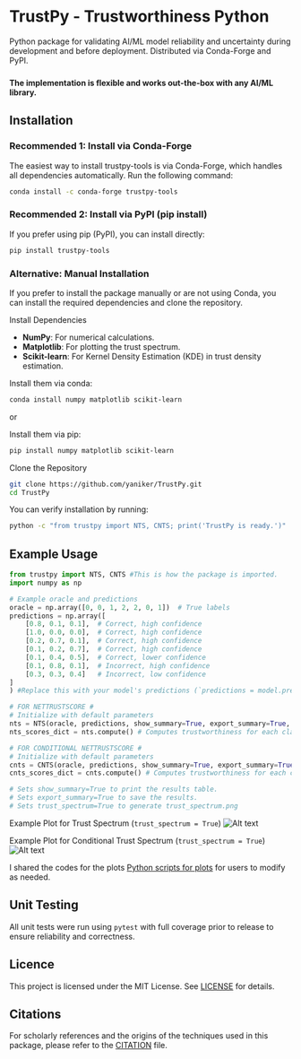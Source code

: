 # TrustPy - Trustworthiness Python

Python package for validating AI/ML model reliability and uncertainty during development and before deployment. Distributed via Conda-Forge and PyPI.

###
**The implementation is flexible and works out-the-box with any AI/ML library.**
###

## Installation
### Recommended 1: Install via Conda-Forge
The easiest way to install trustpy-tools is via Conda-Forge, which handles all dependencies automatically. Run the following command:
```bash
conda install -c conda-forge trustpy-tools
```

### Recommended 2: Install via PyPI (pip install)
If you prefer using pip (PyPI), you can install directly:
```bash
pip install trustpy-tools
```

### Alternative: Manual Installation
If you prefer to install the package manually or are not using Conda, you can install the required dependencies and clone the repository.

Install Dependencies
- **NumPy**: For numerical calculations.
- **Matplotlib**: For plotting the trust spectrum.
- **Scikit-learn**: For Kernel Density Estimation (KDE) in trust density estimation.

Install them via conda:

```bash
conda install numpy matplotlib scikit-learn
```

or

Install them via pip:

```bash
pip install numpy matplotlib scikit-learn
```

Clone the Repository
```bash
git clone https://github.com/yaniker/TrustPy.git
cd TrustPy
```

You can verify installation by running:
```bash
python -c "from trustpy import NTS, CNTS; print('TrustPy is ready.')"
```

## Example Usage
```python
from trustpy import NTS, CNTS #This is how the package is imported.
import numpy as np

# Example oracle and predictions
oracle = np.array([0, 0, 1, 2, 2, 0, 1])  # True labels
predictions = np.array([
    [0.8, 0.1, 0.1],  # Correct, high confidence
    [1.0, 0.0, 0.0],  # Correct, high confidence
    [0.2, 0.7, 0.1],  # Correct, high confidence
    [0.1, 0.2, 0.7],  # Correct, high confidence
    [0.1, 0.4, 0.5],  # Correct, lower confidence
    [0.1, 0.8, 0.1],  # Incorrect, high confidence
    [0.3, 0.3, 0.4]   # Incorrect, low confidence
]
) #Replace this with your model's predictions (`predictions = model.predict()`)

# FOR NETTRUSTSCORE #
# Initialize with default parameters
nts = NTS(oracle, predictions, show_summary=True, export_summary=True, trust_spectrum=True)
nts_scores_dict = nts.compute() # Computes trustworthiness for each class and overall.

# FOR CONDITIONAL NETTRUSTSCORE #
# Initialize with default parameters
cnts = CNTS(oracle, predictions, show_summary=True, export_summary=True, trust_spectrum=True)
cnts_scores_dict = cnts.compute() # Computes trustworthiness for each class and overall.

# Sets show_summary=True to print the results table.
# Sets export_summary=True to save the results.
# Sets trust_spectrum=True to generate trust_spectrum.png
```

Example Plot for Trust Spectrum (`trust_spectrum = True`)
![Alt text](./assets/trust_spectrum.png)

Example Plot for Conditional Trust Spectrum (`trust_spectrum = True`)
![Alt text](./assets/conditional_trust_densities.png)

I shared the codes for the plots [Python scripts for plots](./assets/plots.py) for users to modify as needed.

## Unit Testing
All unit tests were run using `pytest` with full coverage prior to release to ensure reliability and correctness.

## Licence
This project is licensed under the MIT License. See [LICENSE](./LICENSE) for details.

## Citations
For scholarly references and the origins of the techniques used in this package, please refer to the [CITATION](./CITATION.cff) file.
